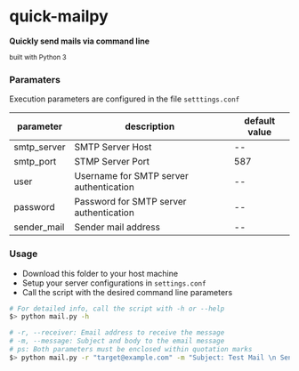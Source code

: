 # quick-mailpy

**Quickly send mails via command line**

<sub>built with Python 3</sub>

### Paramaters

Execution parameters are configured in the file `setttings.conf`

| parameter | description | default value |
|--|--|--|
| smtp_server | SMTP Server Host | -- |
| smtp_port | STMP Server Port | 587 |
| user | Username for SMTP server authentication | -- |
| password| Password for SMTP server authentication| -- |
| sender_mail| Sender mail address | -- |

### Usage

- Download this folder to your host machine
- Setup your server configurations in `settings.conf`
- Call the script with the desired command line parameters

```bash
# For detailed info, call the script with -h or --help
$> python mail.py -h

# -r, --receiver: Email address to receive the message
# -m, --message: Subject and body to the email message
# ps: Both parameters must be enclosed within quotation marks
$> python mail.py -r "target@example.com" -m "Subject: Test Mail \n Sendind test mail.\nDo not reply."
```